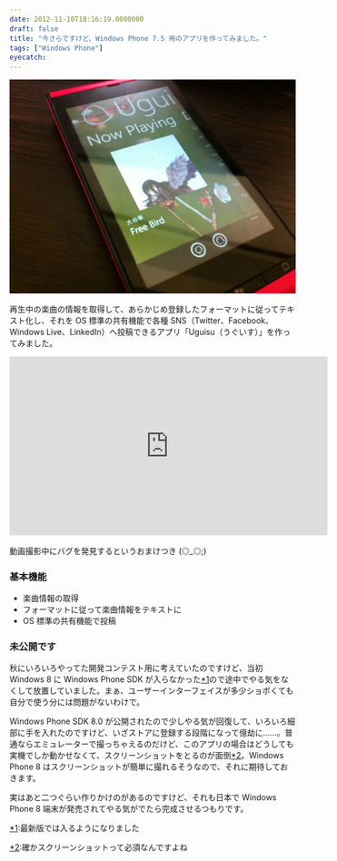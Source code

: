 ```yaml
---
date: 2012-11-10T18:16:19.0000000
draft: false
title: "今さらですけど、Windows Phone 7.5 用のアプリを作ってみました。"
tags: ["Windows Phone"]
eyecatch: 
---
```

<p><img src="20121110174610.jpg" alt="f:id:daruyanagi:20121110174610j:plain" title="f:id:daruyanagi:20121110174610j:plain" class="hatena-fotolife"></p><p>再生中の楽曲の情報を取得して、あらかじめ登録したフォーマットに従ってテキスト化し、それを OS 標準の共有機能で各種 SNS（Twitter、Facebook、Windows Live、LinkedIn）へ投稿できるアプリ「Uguisu（うぐいす）」を作ってみました。</p><p><iframe width="560" height="315" src="http://www.youtube.com/embed/tRgALbQ9yxA" frameborder="0" allowfullscreen></iframe></p><p>動画撮影中にバグを発見するというおまけつき (◎_◎;)</p>

<div class="section">
<h3>基本機能</h3>

<ul>
<li>楽曲情報の取得</li>
<li>フォーマットに従って楽曲情報をテキストに</li>
<li>OS 標準の共有機能で投稿</li>
</ul>
</div>
<div class="section">
<h3>未公開です</h3>
<p>秋にいろいろやってた開発コンテスト用に考えていたのですけど、当初 Windows 8 に Windows Phone SDK が入らなかった<a href="#f1" name="fn1" title="最新版では入るようになりました">*1</a>ので途中でやる気をなくして放置していました。まぁ、ユーザーインターフェイスが多少ショボくても自分で使う分には問題がないわけで。</p><p>Windows Phone SDK 8.0 が公開されたので少しやる気が回復して、いろいろ細部に手を入れたのですけど、いざストアに登録する段階になって億劫に……。普通ならエミュレーターで撮っちゃえるのだけど、このアプリの場合はどうしても実機でしか動かせなくて、スクリーンショットをとるのが面倒<a href="#f2" name="fn2" title="確かスクリーンショットって必須なんですよね">*2</a>。Windows Phone 8 はスクリーンショットが簡単に撮れるそうなので、それに期待しておきます。</p><p>実はあと二つぐらい作りかけのがあるのですけど、それも日本で Windows Phone 8 端末が発売されてやる気がでたら完成させるつもりです。</p>

</div><div class="footnote">
<p class="footnote"><a href="#fn1" name="f1" class="footnote-number">*1</a><span class="footnote-delimiter">:</span><span class="footnote-text">最新版では入るようになりました</span></p>
<p class="footnote"><a href="#fn2" name="f2" class="footnote-number">*2</a><span class="footnote-delimiter">:</span><span class="footnote-text">確かスクリーンショットって必須なんですよね</span></p>
</div>